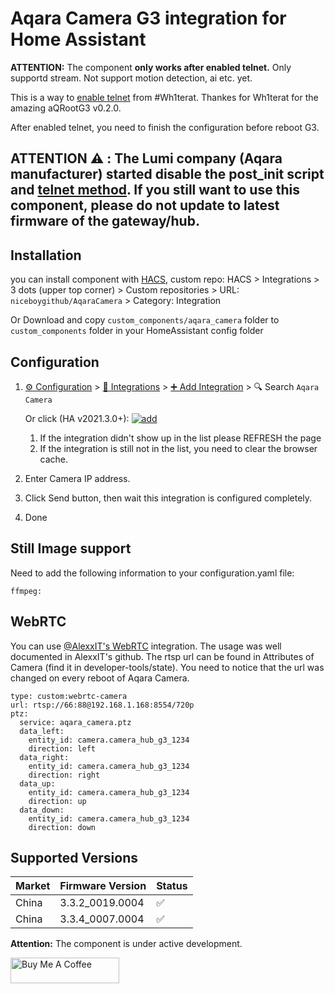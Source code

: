 # Aqara Camera G3 integration for Home Assistant

**ATTENTION:** The component **only works after enabled telnet.** Only supportd stream. Not support motion detection, ai etc. yet.

This is a way to [enable telnet](https://github.com/Wh1terat/aQRootG3) from #Wh1terat. Thankes for Wh1terat for the amazing aQRootG3 v0.2.0.

After enabled telnet, you need to finish the configuration before reboot G3.


## ATTENTION :warning: : The Lumi company (Aqara manufacturer) started disable the post_init script and [telnet method](https://github.com/Wh1terat/aQRootG3#warningwarning-warning). If you still want to use this component, please do not update to latest firmware of the gateway/hub.

## Installation

you can install component with [HACS](https://hacs.xyz),  custom repo: HACS > Integrations > 3 dots (upper top corner) > Custom repositories > URL: `niceboygithub/AqaraCamera` > Category: Integration

Or Download and copy `custom_components/aqara_camera` folder to `custom_components` folder in your HomeAssistant config folder


## Configuration

1. [⚙️ Configuration](https://my.home-assistant.io/redirect/config) > [🧩 Integrations](https://my.home-assistant.io/redirect/integrations) > [➕ Add Integration](https://my.home-assistant.io/redirect/config_flow_start?domain=aqara_camera) > 🔍 Search `Aqara Camera`

    Or click (HA v2021.3.0+): [![add](https://my.home-assistant.io/badges/config_flow_start.svg)](https://my.home-assistant.io/redirect/config_flow_start?domain=aqara_camera)
   1. If the integration didn't show up in the list please REFRESH the page
   2. If the integration is still not in the list, you need to clear the browser cache.
2. Enter Camera IP address.
3. Click Send button, then wait this integration is configured completely.
4. Done

## Still Image support

Need to add the following information to your configuration.yaml file:

```
ffmpeg:
```
## WebRTC

You can use [@AlexxIT's WebRTC](https://github.com/AlexxIT/WebRTC) integration. The usage was well documented in AlexxIT's github.
The rtsp url can be found in Attributes of Camera (find it in developer-tools/state).
You need to notice that the url was changed on every reboot of Aqara Camera.

```
type: custom:webrtc-camera
url: rtsp://66:88@192.168.1.168:8554/720p
ptz:
  service: aqara_camera.ptz
  data_left:
    entity_id: camera.camera_hub_g3_1234
    direction: left
  data_right:
    entity_id: camera.camera_hub_g3_1234
    direction: right
  data_up:
    entity_id: camera.camera_hub_g3_1234
    direction: up
  data_down:
    entity_id: camera.camera_hub_g3_1234
    direction: down
```

Supported Versions
---------------

| Market | Firmware Version | Status |
| -------| --------------- | -- |
| China  | 3.3.2_0019.0004 | :white_check_mark: |
| China  | 3.3.4_0007.0004  | :white_check_mark: |


**Attention:** The component is under active development.

<a href="https://www.buymeacoffee.com/niceboygithub" target="_blank"><img src="https://cdn.buymeacoffee.com/buttons/default-orange.png" alt="Buy Me A Coffee" height="41" width="174"></a>
